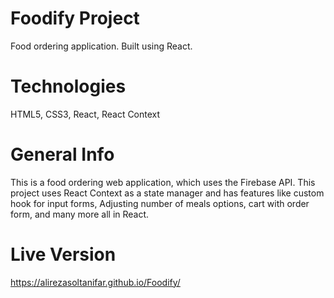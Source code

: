 # Foodify Project

Food ordering application. Built using React.

# Technologies

HTML5, CSS3, React, React Context

# General Info

This is a food ordering web application, which uses the Firebase API. This project uses React Context as a state manager and has features like custom hook for input forms, Adjusting number of meals options, cart with order form, and many more all in React.

# Live Version

https://alirezasoltanifar.github.io/Foodify/
